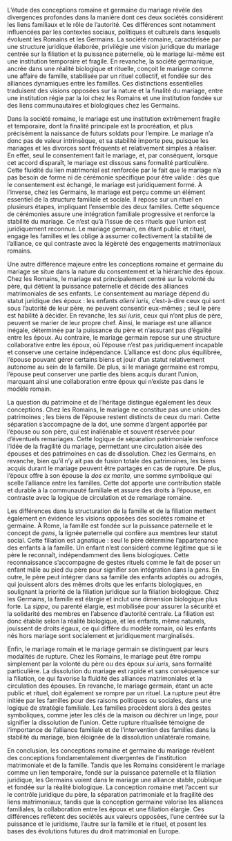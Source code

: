 L’étude des conceptions romaine et germaine du mariage révèle des divergences profondes dans la manière dont ces deux sociétés considèrent les liens familiaux et le rôle de l’autorité. Ces différences sont notamment influencées par les contextes sociaux, politiques et culturels dans lesquels évoluent les Romains et les Germains. La société romaine, caractérisée par une structure juridique élaborée, privilégie une vision juridique du mariage centrée sur la filiation et la puissance paternelle, où le mariage lui-même est une institution temporaire et fragile. En revanche, la société germanique, ancrée dans une réalité biologique et rituelle, conçoit le mariage comme une affaire de famille, stabilisée par un rituel collectif, et fondée sur des alliances dynamiques entre les familles. Ces distinctions essentielles traduisent des visions opposées sur la nature et la finalité du mariage, entre une institution régie par la loi chez les Romains et une institution fondée sur des liens communautaires et biologiques chez les Germains.

Dans la société romaine, le mariage est une institution extrêmement fragile et temporaire, dont la finalité principale est la procréation, et plus précisément la naissance de futurs soldats pour l’empire. Le mariage n’a donc pas de valeur intrinsèque, et sa stabilité importe peu, puisque les mariages et les divorces sont fréquents et relativement simples à réaliser. En effet, seul le consentement fait le mariage, et, par conséquent, lorsque cet accord disparaît, le mariage est dissous sans formalité particulière. Cette fluidité du lien matrimonial est renforcée par le fait que le mariage n’a pas besoin de forme ni de cérémonie spécifique pour être valide : dès que le consentement est échangé, le mariage est juridiquement formé. À l’inverse, chez les Germains, le mariage est perçu comme un élément essentiel de la structure familiale et sociale. Il repose sur un rituel en plusieurs étapes, impliquant l’ensemble des deux familles. Cette séquence de cérémonies assure une intégration familiale progressive et renforce la stabilité du mariage. Ce n’est qu’à l’issue de ces rituels que l’union est juridiquement reconnue. Le mariage germain, en étant public et rituel, engage les familles et les oblige à assumer collectivement la stabilité de l’alliance, ce qui contraste avec la légèreté des engagements matrimoniaux romains.

Une autre différence majeure entre les conceptions romaine et germaine du mariage se situe dans la nature du consentement et la hiérarchie des époux. Chez les Romains, le mariage est principalement centré sur la volonté du père, qui détient la puissance paternelle et décide des alliances matrimoniales de ses enfants. Le consentement au mariage dépend du statut juridique des époux : les enfants _alieni iuris_, c’est-à-dire ceux qui sont sous l’autorité de leur père, ne peuvent consentir eux-mêmes ; seul le père est habilité à décider. En revanche, les _sui iuris_, ceux qui n’ont plus de père, peuvent se marier de leur propre chef. Ainsi, le mariage est une alliance inégale, déterminée par la puissance du père et n’assurant pas d’égalité entre les époux. Au contraire, le mariage germain repose sur une structure collaborative entre les époux, où l’épouse n’est pas juridiquement incapable et conserve une certaine indépendance. L’alliance est donc plus équilibrée, l’épouse pouvant gérer certains biens et jouir d’un statut relativement autonome au sein de la famille. De plus, si le mariage germaine est rompu, l’épouse peut conserver une partie des biens acquis durant l’union, marquant ainsi une collaboration entre époux qui n’existe pas dans le modèle romain.

La question du patrimoine et de l’héritage distingue également les deux conceptions. Chez les Romains, le mariage ne constitue pas une union des patrimoines ; les biens de l’épouse restent distincts de ceux du mari. Cette séparation s’accompagne de la dot, une somme d’argent apportée par l’épouse ou son père, qui est inaliénable et souvent réservée pour d’éventuels remariages. Cette logique de séparation patrimoniale renforce l’idée de la fragilité du mariage, permettant une circulation aisée des épouses et des patrimoines en cas de dissolution. Chez les Germains, en revanche, bien qu’il n’y ait pas de fusion totale des patrimoines, les biens acquis durant le mariage peuvent être partagés en cas de rupture. De plus, l’époux offre à son épouse la _dos ex marito_, une somme symbolique qui scelle l’alliance entre les familles. Cette dot apporte une contribution stable et durable à la communauté familiale et assure des droits à l’épouse, en contraste avec la logique de circulation et de remariage romaine.

Les différences dans la structuration de la famille et de la filiation mettent également en évidence les visions opposées des sociétés romaine et germaine. À Rome, la famille est fondée sur la puissance paternelle et le concept de _gens_, la lignée paternelle qui confère aux membres leur statut social. Cette filiation est agnatique : seul le père détermine l’appartenance des enfants à la famille. Un enfant n’est considéré comme légitime que si le père le reconnaît, indépendamment des liens biologiques. Cette reconnaissance s’accompagne de gestes rituels comme le fait de poser un enfant mâle au pied du père pour signifier son intégration dans la _gens_. En outre, le père peut intégrer dans sa famille des enfants adoptés ou adrogés, qui jouissent alors des mêmes droits que les enfants biologiques, en soulignant la priorité de la filiation juridique sur la filiation biologique. Chez les Germains, la famille est élargie et inclut une dimension biologique plus forte. La _sippe_, ou parenté élargie, est mobilisée pour assurer la sécurité et la solidarité des membres en l’absence d’autorité centrale. La filiation est donc établie selon la réalité biologique, et les enfants, même naturels, jouissent de droits égaux, ce qui diffère du modèle romain, où les enfants nés hors mariage sont socialement et juridiquement marginalisés.

Enfin, le mariage romain et le mariage germain se distinguent par leurs modalités de rupture. Chez les Romains, le mariage peut être rompu simplement par la volonté du père ou des époux _sui iuris_, sans formalité particulière. La dissolution du mariage est rapide et sans conséquence sur la filiation, ce qui favorise la fluidité des alliances matrimoniales et la circulation des épouses. En revanche, le mariage germain, étant un acte public et rituel, doit également se rompre par un rituel. La rupture peut être initiée par les familles pour des raisons politiques ou sociales, dans une logique de stratégie familiale. Les familles procèdent alors à des gestes symboliques, comme jeter les clés de la maison ou déchirer un linge, pour signifier la dissolution de l’union. Cette rupture ritualisée témoigne de l’importance de l’alliance familiale et de l’intervention des familles dans la stabilité du mariage, bien éloignée de la dissolution unilatérale romaine.

En conclusion, les conceptions romaine et germaine du mariage révèlent des conceptions fondamentalement divergentes de l’institution matrimoniale et de la famille. Tandis que les Romains considèrent le mariage comme un lien temporaire, fondé sur la puissance paternelle et la filiation juridique, les Germains voient dans le mariage une alliance stable, publique et fondée sur la réalité biologique. La conception romaine met l’accent sur le contrôle juridique du père, la séparation patrimoniale et la fragilité des liens matrimoniaux, tandis que la conception germaine valorise les alliances familiales, la collaboration entre les époux et une filiation élargie. Ces différences reflètent des sociétés aux valeurs opposées, l’une centrée sur la puissance et le juridisme, l’autre sur la famille et le rituel, et posent les bases des évolutions futures du droit matrimonial en Europe.